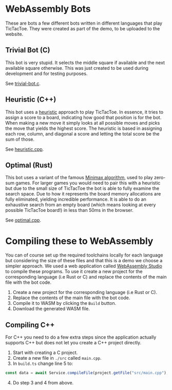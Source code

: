 # WebAssembly Bots
These are bots a few different bots written in different languages that play TicTacToe. They were created as part of the demo, to be uploaded to the website.

## Trivial Bot (C)
This bot is very stupid. It selects the middle square if available and the next available square otherwise. This was just created to be used during development and for testing purposes.

See [trivial-bot.c](./trivial-bot.c).

## Heuristic (C++)
This bot uses a [heuristic](https://en.wikipedia.org/wiki/Heuristic_(computer_science)) approach to play TicTacToe. In essence, it tries to assign a score to a board, indicating how good that position is for the bot. When making a new move it simply looks at all possible moves and picks the move that yields the highest score. The heuristic is based in assigning each row, column, and diagonal a score and letting the total score be the sum of those.

See [heuristic.cpp](./heuristic.cpp).

## Optimal (Rust)
This bot uses a variant of the famous [Minimax algorithm](https://en.wikipedia.org/wiki/Minimax), used to play zero-sum games. For larger games you would need to pair this with a heuristic but due to the small size of TicTacToe the bot is able to fully examine the search space. Due to how it represents the board memory allocations are fully eliminated, yielding incredible performance. It is able to do an exhaustive search from an empty board (which means looking at every possible TicTacToe board!) in less than 50ms in the browser.

See [optimal.cpp](./optimal.rs).

# Compiling these to WebAssembly
You can of course set up the required toolchains locally for each language but considering the size of these files and that this is a demo we choose a simpler approach. We used a web application called [WebAssembly Studio](https://webassembly.studio/) to compile these programs. To use it create a new project for the corresponding language (i.e Rust or C) and replace the contents of the main file with the bot code.

1. Create a new project for the corresponding language (i.e Rust or C).
2. Replace the contents of the main file with the bot code.
3. Compile it to WASM by clicking the `Build` button.
4. Download the generated WASM file.

## Compiling C++
For C++ you need to do a few extra steps since the application actually supports C++ but does not let you create a C++ project directly.

1. Start with creating a C project.
2. Create a new file in `./src` called `main.cpp`.
3. In `build.ts` change line 5 to:
```ts
const data = await Service.compileFile(project.getFile("src/main.cpp"), "cpp", "wasm", "-g -O3");
```
4. Do step 3 and 4 from above.
